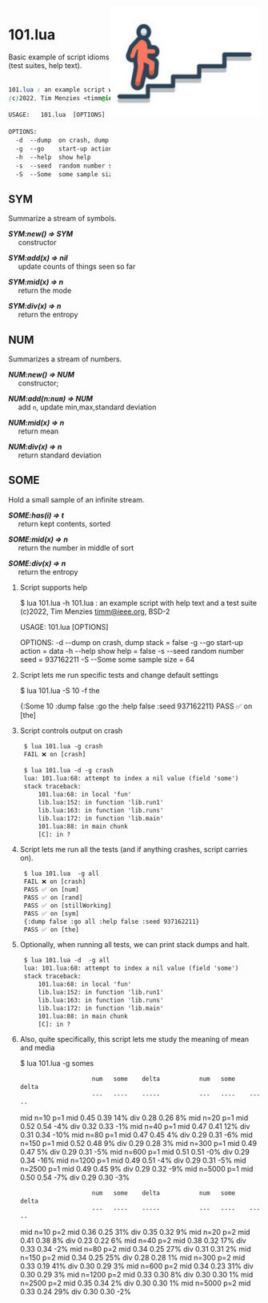 
<img align=right width=300 src='etc/img/begin.jpg'>


# 101.lua

Basic example of script idioms (test suites, help text).


```css

101.lua : an example script with help text and a test suite
(c)2022, Tim Menzies <timm@ieee.org>, BSD-2 

USAGE:   101.lua  [OPTIONS]

OPTIONS:
  -d  --dump  on crash, dump stack = false
  -g  --go    start-up action      = data
  -h  --help  show help            = false
  -s  --seed  random number seed   = 937162211
  -S  --Some  some sample size     = 64

```
## SYM	
Summarize a stream of symbols.	



  
**_SYM:new() &rArr;  SYM_**  
&nbsp;&nbsp;&nbsp;&nbsp; constructor    
  
**_SYM:add(x) &rArr;  nil_**  
&nbsp;&nbsp;&nbsp;&nbsp;  update counts of things seen so far    
  
**_SYM:mid(x) &rArr;  n_**  
&nbsp;&nbsp;&nbsp;&nbsp; return the mode    
  
**_SYM:div(x) &rArr;  n_**  
&nbsp;&nbsp;&nbsp;&nbsp; return the entropy    



## NUM	
Summarizes a stream of numbers.	



  
**_NUM:new() &rArr;  NUM_**  
&nbsp;&nbsp;&nbsp;&nbsp;  constructor;     
  
**_NUM:add(n:<tt>num</tt>) &rArr;  NUM_**  
&nbsp;&nbsp;&nbsp;&nbsp; add `n`, update min,max,standard deviation    
  
**_NUM:mid(x) &rArr;  n_**  
&nbsp;&nbsp;&nbsp;&nbsp; return mean    
  
**_NUM:div(x) &rArr;  n_**  
&nbsp;&nbsp;&nbsp;&nbsp; return standard deviation    



## SOME	
Hold a small sample of an infinite stream.	



  
**_SOME:has(i) &rArr;  t_**  
&nbsp;&nbsp;&nbsp;&nbsp; return kept contents, sorted    
  
**_SOME:mid(x) &rArr;  n_**  
&nbsp;&nbsp;&nbsp;&nbsp; return the number in middle of sort    
  
**_SOME:div(x) &rArr;  n_**  
&nbsp;&nbsp;&nbsp;&nbsp; return the entropy    



1. Script supports help

    $ lua 101.lua -h
    101.lua : an example script with help text and a test suite
    (c)2022, Tim Menzies <timm@ieee.org>, BSD-2 
    
    USAGE:   101.lua  [OPTIONS]
    
    OPTIONS:
      -d  --dump  on crash, dump stack = false
      -g  --go    start-up action      = data
      -h  --help  show help            = false
      -s  --seed  random number seed   = 937162211
      -S  --Some  some sample size     = 64

2. Script lets me run specific tests and change default settings

    $ lua 101.lua -S 10 -f the
    
    {:Some 10 :dump false :go the :help false :seed 937162211}
    PASS ✅ on [the]

3. Script controls output on crash

        $ lua 101.lua -g crash
        FAIL ❌ on [crash]
     
        $ lua 101.lua -d -g crash
        lua: 101.lua:68: attempt to index a nil value (field 'some')
        stack traceback:
        	101.lua:68: in local 'fun'
        	lib.lua:152: in function 'lib.run1'
        	lib.lua:163: in function 'lib.runs'
        	lib.lua:172: in function 'lib.main'
        	101.lua:88: in main chunk
        	[C]: in ?

4. Script lets me run all the tests (and if anything crashes, script carries on).

        $ lua 101.lua  -g all
        FAIL ❌ on [crash]
        PASS ✅ on [num]
        PASS ✅ on [rand]
        PASS ✅ on [stillWorking]
        PASS ✅ on [sym]
        {:dump false :go all :help false :seed 937162211}
        PASS ✅ on [the]

5. Optionally, when running all tests, we can print stack dumps and halt.

        $ lua 101.lua -d  -g all
        lua: 101.lua:68: attempt to index a nil value (field 'some')
        stack traceback:
        	101.lua:68: in local 'fun'
        	lib.lua:152: in function 'lib.run1'
        	lib.lua:163: in function 'lib.runs'
        	lib.lua:172: in function 'lib.main'
        	101.lua:88: in main chunk
        	[C]: in ?

6. Also, quite specifically, this script lets me study the meaning of mean and media

    $ lua 101.lua -g somes
    
                           num   some    delta           num   some    delta
                           ---   ----    -----           ---   ----    -----
    mid n=10 p=1	  mid  0.45  0.39    14%	div  0.28  0.26     8%
    mid n=20 p=1	  mid  0.52  0.54    -4%	div  0.32  0.33    -1%
    mid n=40 p=1	  mid  0.47  0.41    12%	div  0.31  0.34   -10%
    mid n=80 p=1	  mid  0.47  0.45     4%	div  0.29  0.31    -6%
    mid n=150 p=1	  mid  0.52  0.48     9%	div  0.29  0.28     3%
    mid n=300 p=1	  mid  0.49  0.47     5%	div  0.29  0.31    -5%
    mid n=600 p=1	  mid  0.51  0.51    -0%	div  0.29  0.34   -16%
    mid n=1200 p=1	  mid  0.49  0.51    -4%	div  0.29  0.31    -5%
    mid n=2500 p=1	  mid  0.49  0.45     9%	div  0.29  0.32    -9%
    mid n=5000 p=1	  mid  0.50  0.54    -7%	div  0.29  0.30    -3%
    
                           num   some    delta           num   some    delta
                           ---   ----    -----           ---   ----    -----
    mid n=10 p=2	  mid  0.36  0.25    31%	div  0.35  0.32     9%
    mid n=20 p=2	  mid  0.41  0.38     8%	div  0.23  0.22     6%
    mid n=40 p=2	  mid  0.38  0.32    17%	div  0.33  0.34    -2%
    mid n=80 p=2	  mid  0.34  0.25    27%	div  0.31  0.31     2%
    mid n=150 p=2	  mid  0.34  0.25    25%	div  0.28  0.28     1%
    mid n=300 p=2	  mid  0.33  0.19    41%	div  0.30  0.29     3%
    mid n=600 p=2	  mid  0.34  0.23    31%	div  0.30  0.29     3%
    mid n=1200 p=2	  mid  0.33  0.30     8%	div  0.30  0.30     1%
    mid n=2500 p=2	  mid  0.35  0.34     2%	div  0.30  0.30     1%
    mid n=5000 p=2	  mid  0.33  0.24    29%	div  0.30  0.30    -2%
    
